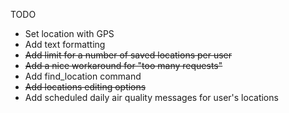 TODO
* Set location with GPS
* Add text formatting
* ~~Add limit for a number of saved locations per user~~
* ~~Add a nice workaround for "too many requests"~~
* Add find_location command
* ~~Add locations editing options~~
* Add scheduled daily air quality messages for user's locations